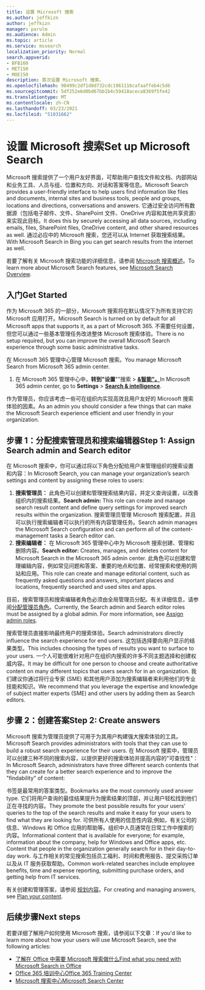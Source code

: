 ```yaml
---
title: 设置 Microsoft 搜索
ms.author: jeffkizn
author: jeffkizn
manager: parulm
ms.audience: Admin
ms.topic: article
ms.service: mssearch
localization_priority: Normal
search.appverid:
- BFB160
- MET150
- MOE150
description: 首次设置 Microsoft 搜索。
ms.openlocfilehash: 98499c2df1d8d732cdc1961116cafaaffeb4c5d6
ms.sourcegitcommit: 5df252e6d0bd67bb1b4c59418aceca8369f5fe42
ms.translationtype: MT
ms.contentlocale: zh-CN
ms.lasthandoff: 03/23/2021
ms.locfileid: "51031662"
---
```

# <a name="set-up-microsoft-search"></a><span data-ttu-id="fb9b0-103">设置 Microsoft 搜索</span><span class="sxs-lookup"><span data-stu-id="fb9b0-103">Set up Microsoft Search</span></span>

<span data-ttu-id="fb9b0-104">Microsoft 搜索提供了一个用户友好界面，可帮助用户查找文件和文档、内部网站和业务工具、人员与组、位置和方向、对话和答案等信息。</span><span class="sxs-lookup"><span data-stu-id="fb9b0-104">Microsoft Search provides a user-friendly interface to help users find information like files and documents, internal sites and business tools, people and groups, locations and directions, conversations and answers.</span></span> <span data-ttu-id="fb9b0-105">它通过安全访问所有数据源（包括电子邮件、文件、SharePoint 文件、OneDrive 内容和其他共享资源）来实现此目标。</span><span class="sxs-lookup"><span data-stu-id="fb9b0-105">It does this by securely accessing all data sources, including emails, files, SharePoint files, OneDrive content, and other shared resources as well.</span></span> <span data-ttu-id="fb9b0-106">通过必应中的 Microsoft 搜索，您还可以从 Internet 获取搜索结果。</span><span class="sxs-lookup"><span data-stu-id="fb9b0-106">With Microsoft Search in Bing you can get search results from the internet as well.</span></span>

<span data-ttu-id="fb9b0-107">若要了解有关 Microsoft 搜索功能的详细信息，请参阅 [Microsoft 搜索概述](overview-microsoft-search.md)。</span><span class="sxs-lookup"><span data-stu-id="fb9b0-107">To learn more about Microsoft Search features, see [Microsoft Search Overview](overview-microsoft-search.md).</span></span>

## <a name="get-started"></a><span data-ttu-id="fb9b0-108">入门</span><span class="sxs-lookup"><span data-stu-id="fb9b0-108">Get Started</span></span>

<span data-ttu-id="fb9b0-109">作为 Microsoft 365 的一部分，Microsoft 搜索将在默认情况下为所有支持它的 Microsoft 应用打开。</span><span class="sxs-lookup"><span data-stu-id="fb9b0-109">Microsoft Search is turned on by default for all Microsoft apps that supports it, as a part of Microsoft 365.</span></span> <span data-ttu-id="fb9b0-110">不需要任何设置，但您可以通过一些基本管理任务改进整体 Microsoft 搜索体验。</span><span class="sxs-lookup"><span data-stu-id="fb9b0-110">There is no setup required, but you can improve the overall Microsoft Search experience through some basic administrative tasks.</span></span>

<span data-ttu-id="fb9b0-111">在 Microsoft 365 管理中心管理 Microsoft 搜索。</span><span class="sxs-lookup"><span data-stu-id="fb9b0-111">You manage Microsoft Search from Microsoft 365 admin center.</span></span>

1. <span data-ttu-id="fb9b0-112">在 Microsoft 365 管理中心中，**转到"设置**""搜索  >  [**&智能"。**](https://admin.microsoft.com/Adminportal/Home#/MicrosoftSearch)</span><span class="sxs-lookup"><span data-stu-id="fb9b0-112">In Microsoft 365 admin center, go to **Settings** > [**Search & intelligence**](https://admin.microsoft.com/Adminportal/Home#/MicrosoftSearch).</span></span>

<span data-ttu-id="fb9b0-113">作为管理员，你应该考虑一些可在组织内实现高效且用户友好的 Microsoft 搜索体验的因素。</span><span class="sxs-lookup"><span data-stu-id="fb9b0-113">As an admin you should consider a few things that can make the Microsoft Search experience efficient and user friendly in your organization.</span></span>

## <a name="step-1-assign-search-admin-and-search-editor"></a><span data-ttu-id="fb9b0-114">步骤 1：分配搜索管理员和搜索编辑器</span><span class="sxs-lookup"><span data-stu-id="fb9b0-114">Step 1: Assign Search admin and Search editor</span></span>

<span data-ttu-id="fb9b0-115">在 Microsoft 搜索中，你可以通过将以下角色分配给用户来管理组织的搜索设置和内容：</span><span class="sxs-lookup"><span data-stu-id="fb9b0-115">In Microsoft Search, you can manage your organization’s search settings and content by assigning these roles to users:</span></span>

1. <span data-ttu-id="fb9b0-116">**搜索管理员：** 此角色可以创建和管理搜索结果内容，并定义查询设置，以改善组织内的搜索结果。</span><span class="sxs-lookup"><span data-stu-id="fb9b0-116">**Search admin:** This role can create and manage search result content and define query settings for improved search results within the organization.</span></span> <span data-ttu-id="fb9b0-117">搜索管理员管理 Microsoft 搜索配置，并且可以执行搜索编辑者可以执行的所有内容管理任务。</span><span class="sxs-lookup"><span data-stu-id="fb9b0-117">Search admin manages the Microsoft Search configuration and can perform all of the content-management tasks a Search editor can.</span></span>
2. <span data-ttu-id="fb9b0-118">**搜索编辑者：** 在 Microsoft 365 管理中心中为 Microsoft 搜索创建、管理和删除内容。</span><span class="sxs-lookup"><span data-stu-id="fb9b0-118">**Search editor:** Creates, manages, and deletes content for Microsoft Search in the Microsoft 365 admin center.</span></span> <span data-ttu-id="fb9b0-119">此角色可以创建和管理编辑内容，例如常见问题和答案、重要的地点和位置、经常搜索和使用的网站和应用。</span><span class="sxs-lookup"><span data-stu-id="fb9b0-119">This role can create and manage editorial content, such as frequently asked questions and answers, important places and locations, frequently searched and used sites and apps.</span></span>

<span data-ttu-id="fb9b0-120">目前，搜索管理员和搜索编辑者角色必须由全局管理员分配。有关详细信息，请参阅[分配管理员角色](/office365/admin/add-users/assign-admin-roles?view=o365-worldwide)。</span><span class="sxs-lookup"><span data-stu-id="fb9b0-120">Currently, the Search admin and Search editor roles must be assigned by a global admin. For more information, see [Assign admin roles](/office365/admin/add-users/assign-admin-roles?view=o365-worldwide).</span></span>

<span data-ttu-id="fb9b0-121">搜索管理员直接影响最终用户的搜索体验。</span><span class="sxs-lookup"><span data-stu-id="fb9b0-121">Search administrators directly influence the search experience for end users.</span></span> <span data-ttu-id="fb9b0-122">这包括选择要向用户显示的结果类型。</span><span class="sxs-lookup"><span data-stu-id="fb9b0-122">This includes choosing the types of results you want to surface to your users.</span></span> <span data-ttu-id="fb9b0-123">一个人可能很难针对用户在组织内搜索的许多不同主题选择和创建权威内容。</span><span class="sxs-lookup"><span data-stu-id="fb9b0-123">It may be difficult for one person to choose and create authoritative content on many different topics that users search for in an organization.</span></span> <span data-ttu-id="fb9b0-124">我们建议你通过将行业专家 (SME) 和其他用户添加为搜索编辑者来利用他们的专业技能和知识。</span><span class="sxs-lookup"><span data-stu-id="fb9b0-124">We recommend that you leverage the expertise and knowledge of subject matter experts (SME) and other users by adding them as Search editors.</span></span>

## <a name="step-2-create-answers"></a><span data-ttu-id="fb9b0-125">步骤 2：创建答案</span><span class="sxs-lookup"><span data-stu-id="fb9b0-125">Step 2: Create answers</span></span>

<span data-ttu-id="fb9b0-126">Microsoft 搜索为管理员提供了可用于为其用户构建强大搜索体验的工具。</span><span class="sxs-lookup"><span data-stu-id="fb9b0-126">Microsoft Search provides administrators with tools that they can use to build a robust search experience for their users.</span></span> <span data-ttu-id="fb9b0-127">在 Microsoft 搜索中，管理员可以创建三种不同的搜索内容，以提供更好的搜索体验并提高内容的"可查找性"：</span><span class="sxs-lookup"><span data-stu-id="fb9b0-127">In Microsoft Search, administrators have three different search contents that they can create for a better search experience and to improve the "findability" of content:</span></span>

<span data-ttu-id="fb9b0-128">书签是最常用的答案类型。</span><span class="sxs-lookup"><span data-stu-id="fb9b0-128">Bookmarks are the most commonly used answer type.</span></span> <span data-ttu-id="fb9b0-129">它们将用户查询的最佳结果提升为搜索结果的顶部，并让用户轻松找到他们正在寻找的内容。</span><span class="sxs-lookup"><span data-stu-id="fb9b0-129">They promote the best possible results for your users’ queries to the top of the search results and make it easy for your users to find what they are looking for.</span></span>
<span data-ttu-id="fb9b0-130">可供所有人使用的信息性内容;例如，有关公司的信息、Windows 和 Office 应用的帮助等。组织中人员通常在日常工作中搜索的内容。</span><span class="sxs-lookup"><span data-stu-id="fb9b0-130">Informational content that is available for everyone; for example, information about the company, help for Windows and Office apps, etc. Content that people in the organization generally search for in their day-to-day work.</span></span> <span data-ttu-id="fb9b0-131">与工作相关的常见搜索包括员工福利、时间和费用报告、提交采购订单以及从 IT 服务获取帮助。</span><span class="sxs-lookup"><span data-stu-id="fb9b0-131">Common work-related searches include employee benefits, time and expense reporting, submitting purchase orders, and getting help from IT services.</span></span>

<span data-ttu-id="fb9b0-132">有关创建和管理答案，请参阅 [规划内容](plan-your-content.md)。</span><span class="sxs-lookup"><span data-stu-id="fb9b0-132">For creating and managing answers, see [Plan your content](plan-your-content.md).</span></span>

## <a name="next-steps"></a><span data-ttu-id="fb9b0-133">后续步骤</span><span class="sxs-lookup"><span data-stu-id="fb9b0-133">Next steps</span></span>

<span data-ttu-id="fb9b0-134">若要详细了解用户如何使用 Microsoft 搜索，请参阅以下文章：</span><span class="sxs-lookup"><span data-stu-id="fb9b0-134">If you'd like to learn more about how your users will use Microsoft Search, see the following articles:</span></span>

- [<span data-ttu-id="fb9b0-135">了解在 Office 中需要 Microsoft 搜索做什么</span><span class="sxs-lookup"><span data-stu-id="fb9b0-135">Find what you need with Microsoft Search in Office</span></span>](https://support.office.com/article/find-what-you-need-with-microsoft-search-in-office-2457d4d8-48a8-4ad4-ab89-5a0657aa8446)
- [<span data-ttu-id="fb9b0-136">Office 365 培训中心</span><span class="sxs-lookup"><span data-stu-id="fb9b0-136">Office 365 Training Center</span></span>](https://support.office.com/office-training-center)
- [<span data-ttu-id="fb9b0-137">Microsoft 搜索中心</span><span class="sxs-lookup"><span data-stu-id="fb9b0-137">Microsoft Search Center</span></span>](https://support.office.com/article/-working-title-microsoft-search-center-b8bf5a2c-7515-40a9-9a6a-b8ed382c86bc)